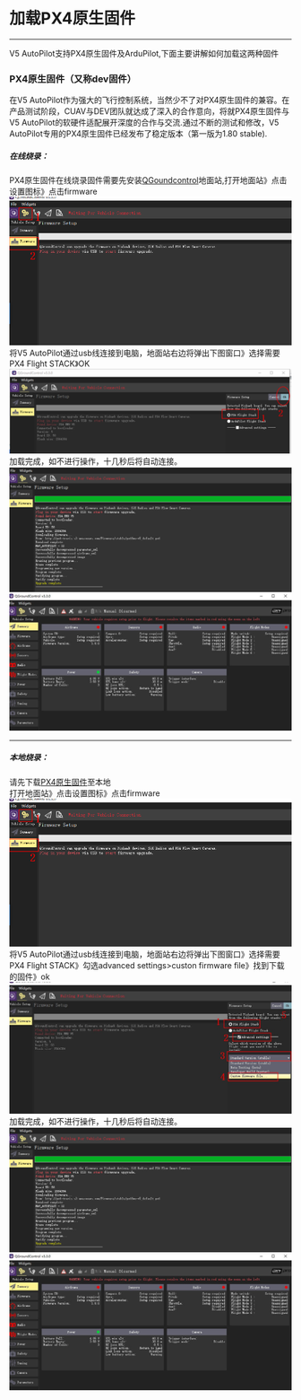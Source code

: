 # 加载PX4原生固件

---

V5 AutoPilot支持PX4原生固件及ArduPilot,下面主要讲解如何加载这两种固件

### PX4原生固件（又称dev固件）

在V5 AutoPilot作为强大的飞行控制系统，当然少不了对PX4原生固件的兼容。在产品测试阶段，CUAV与DEV团队就达成了深入的合作意向，将就PX4原生固件与V5 AutoPilot的软硬件适配展开深度的合作与交流.通过不断的测试和修改，V5 AutoPilot专用的PX4原生固件已经发布了稳定版本（第一版为1.80 stable\).

##### 在线烧录：

PX4原生固件在线烧录固件需要先安装[QGoundcontrol](http://qgroundcontrol.com/)地面站,打开地面站》点击设置图标》点击firmware ![px4 firmware](/assets/load-px4-firmware.jpg)将V5 AutoPilot通过usb线连接到电脑，地面站右边将弹出下图窗口》选择需要PX4 Flight STACK》OK![px4 firmware2](/assets/load-px4-firmware2.jpg)加载完成，如不进行操作，十几秒后将自动连接。![px4 firmware3](/assets/load-px4-firmware3.jpg)![px4 firmware4](/assets/load-px4-firmware4.JPG)

---

##### 本地烧录：

请先下载[PX4原生固件](http://px4-travis.s3.amazonaws.com/Firmware/stable/px4fmu-v5_default.px4)至本地  
打开地面站》点击设置图标》点击firmware ![px4 firmware](/assets/load-px4-firmware.jpg)将V5 AutoPilot通过usb线连接到电脑，地面站右边将弹出下图窗口》选择需要PX4 Flight STACK》勾选advanced settings&gt;custon firmware file》找到下载的固件》ok  
![](/assets/load-px4-firmware5.JPG)加载完成，如不进行操作，十几秒后将自动连接。![px4 firmware3](/assets/load-px4-firmware3.jpg)![px4 firmware4](/assets/load-px4-firmware4.JPG)

